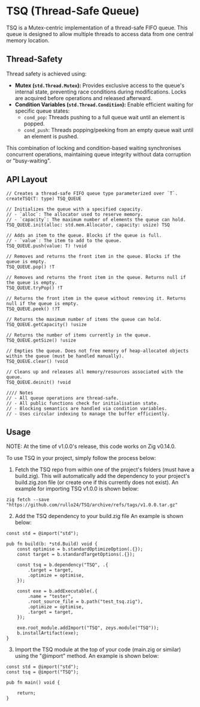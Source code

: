 # TSQ (Thread-Safe Queue)
TSQ is a Mutex-centric implementation of a thread-safe FIFO queue. This queue is designed to allow multiple threads to access data from one central memory location.

## Thread-Safety
Thread safety is achieved using:
* **Mutex (`std.Thread.Mutex`):** Provides exclusive access to the queue's internal state, preventing race conditions during modifications. Locks are acquired before operations and released afterward.
* **Condition Variables (`std.Thread.Condition`):** Enable efficient waiting for specific queue states:
    * `cond_pop`: Threads pushing to a full queue wait until an element is popped.
    * `cond_push`: Threads popping/peeking from an empty queue wait until an element is pushed.

This combination of locking and condition-based waiting synchronises concurrent operations, maintaining queue integrity without data corruption or "busy-waiting".

## API Layout
```zig
// Creates a thread-safe FIFO queue type parameterized over `T`.
createTSQ(T: type) TSQ_QUEUE

// Initializes the queue with a specified capacity.
// - `alloc`: The allocator used to reserve memory.
// - `capacity`: The maximum number of elements the queue can hold.
TSQ_QUEUE.init(alloc: std.mem.Allocator, capacity: usize) TSQ

// Adds an item to the queue. Blocks if the queue is full.
// - `value`: The item to add to the queue.
TSQ_QUEUE.push(value: T) !void

// Removes and returns the front item in the queue. Blocks if the queue is empty.
TSQ_QUEUE.pop() !T

// Removes and returns the front item in the queue. Returns null if the queue is empty.
TSQ_QUEUE.tryPop() !T

// Returns the front item in the queue without removing it. Returns null if the queue is empty.
TSQ_QUEUE.peek() !?T

// Returns the maximum number of items the queue can hold.
TSQ_QUEUE.getCapacity() !usize

// Returns the number of items currently in the queue.
TSQ_QUEUE.getSize() !usize

// Empties the queue. Does not free memory of heap-allocated objects within the queue (must be handled manually).
TSQ_QUEUE.clear() !void

// Cleans up and releases all memory/resources associated with the queue.
TSQ_QUEUE.deinit() !void

//// Notes
// - All queue operations are thread-safe.
// - All public functions check for initialisation state.
// - Blocking semantics are handled via condition variables.
// - Uses circular indexing to manage the buffer efficiently.
```

## Usage
NOTE: At the time of v1.0.0's release, this code works on Zig v0.14.0.

To use TSQ in your project, simply follow the process below:
1. Fetch the TSQ repo from within one of the project's folders (must have a build.zig). This will automatically add the dependency to your project's build.zig.zon file (or create one if this currently does not exist).
An example for importing TSQ v1.0.0 is shown below:
```zig
zig fetch --save "https://github.com/rullo24/TSQ/archive/refs/tags/v1.0.0.tar.gz"
```
2. Add the TSQ dependency to your build.zig file
An example is shown below:
```zig
const std = @import("std");

pub fn build(b: *std.Build) void {
    const optimise = b.standardOptimizeOption(.{});
    const target = b.standardTargetOptions(.{});

    const tsq = b.dependency("TSQ", .{
        .target = target,
        .optimize = optimise,
    });

    const exe = b.addExecutable(.{
        .name = "tester",
        .root_source_file = b.path("test_tsq.zig"),
        .optimize = optimise,
        .target = target,
    });

    exe.root_module.addImport("TSQ", zeys.module("TSQ"));
    b.installArtifact(exe);
}
```

3. Import the TSQ module at the top of your code (main.zig or similar) using the "@import" method.
An example is shown below:
```zig
const std = @import("std");
const tsq = @import("TSQ");

pub fn main() void {

    return;
}
```